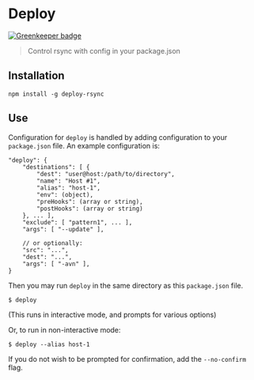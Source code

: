 # Deploy

[![Greenkeeper badge](https://badges.greenkeeper.io/jrop/deploy.svg)](https://greenkeeper.io/)

> Control rsync with config in your package.json

## Installation

`npm install -g deploy-rsync`

## Use

Configuration for `deploy` is handled by adding configuration to your `package.json` file.  An example configuration is:

```
"deploy": {
	"destinations": [ {
		"dest": "user@host:/path/to/directory",
		"name": "Host #1",
		"alias": "host-1",
		"env": (object),
		"preHooks": (array or string),
		"postHooks": (array or string)
	}, ... ],
	"exclude": [ "pattern1", ... ],
	"args": [ "--update" ],

	// or optionally:
	"src": "...",
	"dest": "...",
	"args": [ "-avn" ],
}
```

Then you may run `deploy` in the same directory as this `package.json` file.

```
$ deploy
```

(This runs in interactive mode, and prompts for various options)

Or, to run in non-interactive mode:

```
$ deploy --alias host-1
```

If you do not wish to be prompted for confirmation, add the `--no-confirm` flag.
